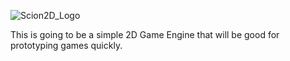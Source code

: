   ![Scion2D_Logo](https://github.com/dwjclark11/Scion2D/assets/63356975/6f896770-f9a0-4fb7-87ba-e2d99dfdc575)


This is going to be a simple 2D Game Engine that will be good for prototyping games quickly.

